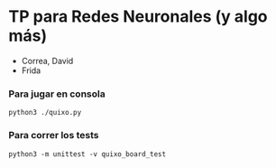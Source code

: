# TP para Redes Neuronales (y algo más)

- Correa, David
- Frida 

### Para jugar en consola
```
python3 ./quixo.py
```

### Para correr los tests
```
python3 -m unittest -v quixo_board_test
```

